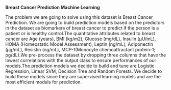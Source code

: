 **Breast Cancer Prediction Machine Learning**

The problem we are going to solve using this dataset is Breast Cancer Prediction. We are going to build prediction models based on the predictors in the dataset as biomarkers of breast cancer to predict if the person is a patient or is healthy control.The quantitative attributes related to breast cancer are Age (years), BMI (kg/m2), Glucose (mg/dL), Insulin (µU/mL), HOMA (Homeostatic Model Assessment), Leptin (ng/mL), Adiponectin (µg/mL), Resistin (ng/mL), MCP-1(Monocyte chemoattractant protein-1; pg/dL).We pre-process the dataset by dropping three columns that have the lowest correlations with the output class to ensure performances of our models.The prediction models we decide to build and tune are Logistic Regression, Linear SVM, Decision Tree and Random Forests. We decide to build these models since they are supervised learning models and are the most efficient models for prediction.
